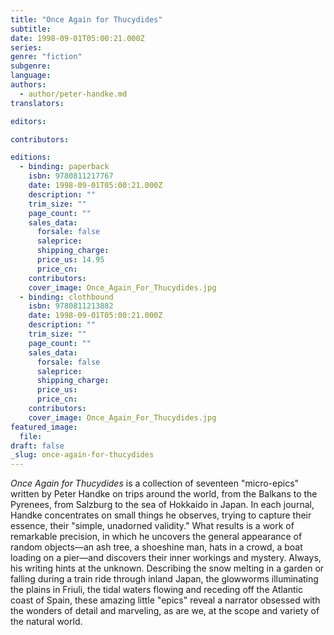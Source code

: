 ```yaml
---
title: "Once Again for Thucydides"
subtitle:
date: 1998-09-01T05:00:21.000Z
series:
genre: "fiction"
subgenre:
language:
authors:
  - author/peter-handke.md
translators:

editors:

contributors:

editions:
  - binding: paperback
    isbn: 9780811217767
    date: 1998-09-01T05:00:21.000Z
    description: ""
    trim_size: ""
    page_count: ""
    sales_data:
      forsale: false
      saleprice:
      shipping_charge:
      price_us: 14.95
      price_cn:
    contributors:
    cover_image: Once_Again_For_Thucydides.jpg
  - binding: clothbound
    isbn: 9780811213882
    date: 1998-09-01T05:00:21.000Z
    description: ""
    trim_size: ""
    page_count: ""
    sales_data:
      forsale: false
      saleprice:
      shipping_charge:
      price_us:
      price_cn:
    contributors:
    cover_image: Once_Again_For_Thucydides.jpg
featured_image:
  file:
draft: false
_slug: once-again-for-thucydides
---
```


_Once Again for Thucydides_ is a collection of seventeen "micro-epics" written by Peter Handke on trips around the world, from the Balkans to the Pyrenees, from Salzburg to the sea of Hokkaido in Japan. In each journal, Handke concentrates on small things he observes, trying to capture their essence, their "simple, unadorned validity." What results is a work of remarkable precision, in which he uncovers the general appearance of random objects––an ash tree, a shoeshine man, hats in a crowd, a boat loading on a pier––and discovers their inner workings and mystery. Always, his writing hints at the unknown. Describing the snow melting in a garden or falling during a train ride through inland Japan, the glowworms illuminating the plains in Friuli, the tidal waters flowing and receding off the Atlantic coast of Spain, these amazing little "epics" reveal a narrator obsessed with the wonders of detail and marveling, as are we, at the scope and variety of the natural world.

